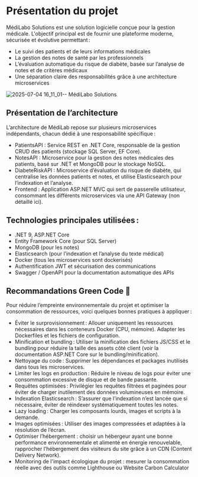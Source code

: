 # Présentation du projet

MédiLabo Solutions est une solution logicielle conçue pour la gestion médicale. L'objectif principal est de fournir une plateforme moderne, sécurisée et évolutive permettant :

- Le suivi des patients et de leurs informations médicales
- La gestion des notes de santé par les professionnels
- L’évaluation automatique du risque de diabète, basée sur l’analyse de notes et de critères médicaux
- Une séparation claire des responsabilités grâce à une architecture microservices
  
![2025-07-04 16_11_01-- MédiLabo Solutions](https://github.com/user-attachments/assets/8d8b9f2a-d187-4ac0-a1a4-897ecdfbf4d8)

## Présentation de l’architecture

L’architecture de MédiLab repose sur plusieurs microservices indépendants, chacun dédié à une responsabilité spécifique :

- PatientsAPI : Service REST en .NET Core, responsable de la gestion CRUD des patients (stockage SQL Server, EF Core).
- NotesAPI : Microservice pour la gestion des notes médicales des patients, basé sur .NET et MongoDB pour le stockage NoSQL.
- DiabeteRiskAPI : Microservice d’évaluation du risque de diabète, qui centralise les données patients et notes, et utilise Elasticsearch pour l’indexation et l’analyse.
- Frontend : Application ASP.NET MVC qui sert de passerelle utilisateur, consommant les différents microservices via une API Gateway (non détaillé ici).

## Technologies principales utilisées :

- .NET 9, ASP.NET Core
- Entity Framework Core (pour SQL Server)
- MongoDB (pour les notes)
- Elasticsearch (pour l’indexation et l’analyse du texte médical)
- Docker (tous les microservices sont dockerisés)
- Authentification JWT et sécurisation des communications
- Swagger / OpenAPI pour la documentation automatique des APIs

## Recommandations Green Code 🌱

Pour réduire l’empreinte environnementale du projet et optimiser la consommation de ressources, voici quelques bonnes pratiques à appliquer :

- Éviter le surprovisionnement : Allouer uniquement les ressources nécessaires dans les conteneurs Docker (CPU, mémoire). Adapter les Dockerfiles et les fichiers de configuration.
- Minification et bundling : Utiliser la minification des fichiers JS/CSS et le bundling pour réduire la taille des assets côté client (voir la documentation ASP.NET Core sur le bundling/minification).
- Nettoyage du code : Supprimer les dépendances et packages inutilisés dans tous les microservices.
- Limiter les logs en production : Réduire le niveau de logs pour éviter une consommation excessive de disque et de bande passante.
- Requêtes optimisées : Privilégier les requêtes filtrées et paginées pour éviter de charger inutilement des données volumineuses en mémoire.
- Indexation Elasticsearch : S’assurer que l’indexation n’est lancée que si nécessaire, éviter de réindexer systématiquement toutes les notes.
- Lazy loading : Charger les composants lourds, images et scripts à la demande.
- Images optimisées : Utiliser des images compressées et adaptées à la résolution de l’écran.
- Optimiser l’hébergement : choisir un hébergeur ayant une bonne performance environnementale et alimenté en énergie renouvelable, rapprocher l’hébergement des visiteurs du site grâce à un CDN (Content Delivery Network).
- Monitoring de l'impact écologique du projet : mesurer la consommation réelle avec des outils comme Lighthouse ou Website Carbon Calculator
